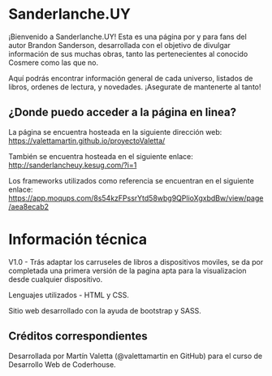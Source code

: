 # Sanderlanche.UY
¡Bienvenido a Sanderlanche.UY! Esta es una página por y para fans del autor Brandon Sanderson, desarrollada con el objetivo de divulgar información de sus muchas obras, tanto las pertenecientes al conocido Cosmere como las que no.

Aquí podrás encontrar información general de cada universo, listados de libros, ordenes de lectura, y novedades. ¡Asegurate de mantenerte al tanto!

## ¿Donde puedo acceder a la página en linea?
La página se encuentra hosteada en la siguiente dirección web: https://valettamartin.github.io/proyectoValetta/

También se encuentra hosteada en el siguiente enlace: http://sanderlancheuy.kesug.com/?i=1 

Los frameworks utilizados como referencia se encuentran en el siguiente enlace: https://app.moqups.com/8s54kzFPssrYtd58wbg9QPlioXgxbdBw/view/page/aea8ecab2

# Información técnica
V1.0 - Trás adaptar los carruseles de libros a dispositivos moviles, se da por completada una primera versión de la pagina apta para la visualizacion desde cualquier dispositivo.

Lenguajes utilizados - HTML y CSS.

Sitio web desarrollado con la ayuda de bootstrap y SASS.

## Créditos correspondientes
Desarrollada por Martín Valetta (@valettamartin en GitHub) para el curso de Desarrollo Web de Coderhouse.
